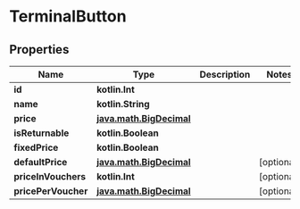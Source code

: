 
# TerminalButton

## Properties
Name | Type | Description | Notes
------------ | ------------- | ------------- | -------------
**id** | **kotlin.Int** |  | 
**name** | **kotlin.String** |  | 
**price** | [**java.math.BigDecimal**](java.math.BigDecimal.md) |  | 
**isReturnable** | **kotlin.Boolean** |  | 
**fixedPrice** | **kotlin.Boolean** |  | 
**defaultPrice** | [**java.math.BigDecimal**](java.math.BigDecimal.md) |  |  [optional]
**priceInVouchers** | **kotlin.Int** |  |  [optional]
**pricePerVoucher** | [**java.math.BigDecimal**](java.math.BigDecimal.md) |  |  [optional]



